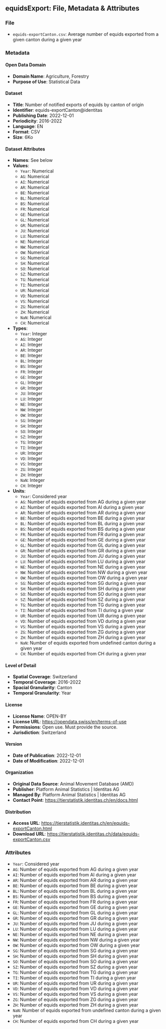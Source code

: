 ## equidsExport: File, Metadata & Attributes

### **File**
- ```equids-exportCanton.csv```: Average number of equids exported from a given canton during a given year

### **Metadata**

#### Open Data Domain
- **Domain Name**: Agriculture, Forestry
- **Purpose of Use**: Statistical Data

#### Dataset
- **Title**: Number of notified exports of equids by canton of origin
- **Identifier**: equids-exportCanton@identitas
- **Publishing Date**: 2022-12-01
- **Periodicity**: 2016-2022
- **Language**: EN
- **Format**: CSV
- **Size**: 6Ko

#### Dataset Attributes
- **Names**: See below
- **Values**:
  - ```Year```: Numerical
  - ```AG```: Numerical
  - ```AI```: Numerical
  - ```AR```: Numerical
  - ```BE```: Numerical
  - ```BL```: Numerical
  - ```BS```: Numerical
  - ```FR```: Numerical
  - ```GE```: Numerical
  - ```GL```: Numerical
  - ```GR```: Numerical
  - ```JU```: Numerical
  - ```LU```: Numerical
  - ```NE```: Numerical
  - ```NW```: Numerical
  - ```OW```: Numerical
  - ```SG```: Numerical
  - ```SH```: Numerical
  - ```SO```: Numerical
  - ```SZ```: Numerical
  - ```TG```: Numerical
  - ```TI```: Numerical
  - ```UR```: Numerical
  - ```VD```: Numerical
  - ```VS```: Numerical
  - ```ZG```: Numerical
  - ```ZH```: Numerical
  - ```NaN```: Numerical
  - ```CH```: Numerical
- **Types**:
  - ```Year```: Integer
  - ```AG```: Integer
  - ```AI```: Integer
  - ```AR```: Integer
  - ```BE```: Integer
  - ```BL```: Integer
  - ```BS```: Integer
  - ```FR```: Integer
  - ```GE```: Integer
  - ```GL```: Integer
  - ```GR```: Integer
  - ```JU```: Integer
  - ```LU```: Integer
  - ```NE```: Integer
  - ```NW```: Integer
  - ```OW```: Integer
  - ```SG```: Integer
  - ```SH```: Integer
  - ```SO```: Integer
  - ```SZ```: Integer
  - ```TG```: Integer
  - ```TI```: Integer
  - ```UR```: Integer
  - ```VD```: Integer
  - ```VS```: Integer
  - ```ZG```: Integer
  - ```ZH```: Integer
  - ```NaN```: Integer
  - ```CH```: Integer
- **Units**:
  - ```Year```: Considered year
  - ```AG```: Number of equids exported from AG during a given year
  - ```AI```: Number of equids exported from AI during a given year
  - ```AR```: Number of equids exported from AR during a given year
  - ```BE```: Number of equids exported from BE during a given year
  - ```BL```: Number of equids exported from BL during a given year
  - ```BS```: Number of equids exported from BS during a given year
  - ```FR```: Number of equids exported from FR during a given year
  - ```GE```: Number of equids exported from GE during a given year
  - ```GL```: Number of equids exported from GL during a given year
  - ```GR```: Number of equids exported from GR during a given year
  - ```JU```: Number of equids exported from JU during a given year
  - ```LU```: Number of equids exported from LU during a given year
  - ```NE```: Number of equids exported from NE during a given year
  - ```NW```: Number of equids exported from NW during a given year
  - ```OW```: Number of equids exported from OW during a given year
  - ```SG```: Number of equids exported from SG during a given year
  - ```SH```: Number of equids exported from SH during a given year
  - ```SO```: Number of equids exported from SO during a given year
  - ```SZ```: Number of equids exported from SZ during a given year
  - ```TG```: Number of equids exported from TG during a given year
  - ```TI```: Number of equids exported from TI during a given year
  - ```UR```: Number of equids exported from UR during a given year
  - ```VD```: Number of equids exported from VD during a given year
  - ```VS```: Number of equids exported from VS during a given year
  - ```ZG```: Number of equids exported from ZG during a given year
  - ```ZH```: Number of equids exported from ZH during a given year
  - ```NaN```: Number of equids exported from undefined canton during a given year
  - ```CH```: Number of equids exported from CH during a given year

#### Level of Detail
- **Spatial Coverage**: Switzerland
- **Temporal Coverage**: 2016-2022
- **Spacial Granularity**: Canton
- **Temporal Granularity**: Year

#### License
- **License Name**: OPEN-BY
- **License URL**: https://opendata.swiss/en/terms-of-use
- **Permissions**: Open use. Must provide the source.
- **Jurisdiction**: Switzerland

#### Version
- **Date of Publication**: 2022-12-01
- **Date of Modification**: 2022-12-01

#### Organization
- **Original Data Source**: Animal Movement Database (AMD)
- **Publisher**: Platform Animal Statistics | Identitas AG
- **Managed By**: Platform Animal Statistics | Identitas AG
- **Contact Point**: https://tierstatistik.identitas.ch/en/docs.html

#### Distribution
- **Access URL**: https://tierstatistik.identitas.ch/en/equids-exportCanton.html
- **Download URL**: https://tierstatistik.identitas.ch/data/equids-exportCanton.csv

### **Attributes**
  - ```Year```: Considered year
  - ```AG```: Number of equids exported from AG during a given year
  - ```AI```: Number of equids exported from AI during a given year
  - ```AR```: Number of equids exported from AR during a given year
  - ```BE```: Number of equids exported from BE during a given year
  - ```BL```: Number of equids exported from BL during a given year
  - ```BS```: Number of equids exported from BS during a given year
  - ```FR```: Number of equids exported from FR during a given year
  - ```GE```: Number of equids exported from GE during a given year
  - ```GL```: Number of equids exported from GL during a given year
  - ```GR```: Number of equids exported from GR during a given year
  - ```JU```: Number of equids exported from JU during a given year
  - ```LU```: Number of equids exported from LU during a given year
  - ```NE```: Number of equids exported from NE during a given year
  - ```NW```: Number of equids exported from NW during a given year
  - ```OW```: Number of equids exported from OW during a given year
  - ```SG```: Number of equids exported from SG during a given year
  - ```SH```: Number of equids exported from SH during a given year
  - ```SO```: Number of equids exported from SO during a given year
  - ```SZ```: Number of equids exported from SZ during a given year
  - ```TG```: Number of equids exported from TG during a given year
  - ```TI```: Number of equids exported from TI during a given year
  - ```UR```: Number of equids exported from UR during a given year
  - ```VD```: Number of equids exported from VD during a given year
  - ```VS```: Number of equids exported from VS during a given year
  - ```ZG```: Number of equids exported from ZG during a given year
  - ```ZH```: Number of equids exported from ZH during a given year
  - ```NaN```: Number of equids exported from undefined canton during a given year
  - ```CH```: Number of equids exported from CH during a given year
